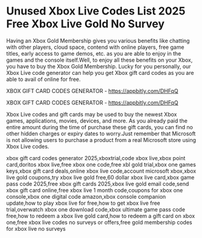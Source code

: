 # Unused Xbox Live Codes List 2025 Free Xbox Live Gold No Survey

Having an Xbox Gold Membership gives you various benefits like chatting with other players, cloud space, contend with online players, free game titles, early access to game demos, etc. as you are able to enjoy in the games and the console itself.Well, to enjoy all these benefits on your Xbox, you have to buy the Xbox Gold Membership. Lucky for you personally, our Xbox Live code generator can help you get Xbox gift card codes as you are able to avail of online for free.

XBOX GIFT CARD CODES GENERATOR - https://appbitly.com/DHFqQ


XBOX GIFT CARD CODES GENERATOR - https://appbitly.com/DHFqQ

Xbox Live codes and gift cards may be used to buy the newest Xbox games, applications, movies, devices, and more. As you already paid the entire amount during the time of purchase these gift cards, you can find no other hidden charges or expiry dates to worry.Just remember that Microsoft is not allowing users to purchase a product from a real Microsoft store using Xbox Live codes.

xbox gift card codes generator 2025,xboxtrial,code xbox live,xbox point card,doritos xbox live,free xbox one code,free xbl gold trial,xbox one games keys,xbox gift card deals,online xbox live code,account microsoft xbox,xbox live gold coupons,try xbox live gold free,60 dollar xbox live card,xbox game pass code 2025,free xbox gift cards 2025,xbox live gold email code,send xbox gift card online,free xbox live 1 month code,coupons for xbox one console,xbox one digital code amazon,xbox console companion update,how to play xbox live for free,how to get xbox live free trial,overwatch xbox one download code,xbox ultimate game pass code free,how to redeem a xbox live gold card,how to redeem a gift card on xbox one,free xbox live codes no surveys or offers,free gold membership codes for xbox live no surveys
